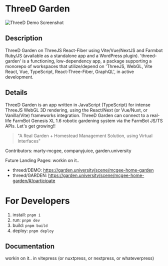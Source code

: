 # ThreeD Garden

![ThreeD Demo Screenshot](https://threedpublic.s3.amazonaws.com/demo/marty-mcgee-portfolio-gardenuniversity-threedgarden-v002-600x338.png "ThreeD Garden React Three Fiber -- Demo Screenshot")

## Description
ThreeD Garden on ThreeJS React-Fiber using Vite/Vue/NextJS and Farmbot Ruby/JS (available as a standalone app and a WordPress plugin). 'threed-garden' is a functioning, low-dependency app, a package supporting a monorepo of workspaces that utilize/depend on 'ThreeJS, WebGL, Vite React, Vue, TypeScript, React-Three-Fiber, GraphQL', in active development.

## Details
ThreeD Garden is an app written in JavaScript (TypeScript) for intense ThreeJS WebGL 3D rendering, using the React/Next (or Vue/Nuxt, or Vanilla/Vite) frameworks integration. ThreeD Garden can connect to a real-life FarmBot Genesis XL 1.6 robotic gardening system via the FarmBot JS/TS APIs. Let's get growing!!

> "A Real Garden + Homestead Management Solution, using Virtual Interfaces"

Contributors: marty-mcgee, companyjuice, garden.university

Future Landing Pages: workin on it..
* threed/DEMO: https://garden.university/scene/mcgee-home-garden
* threed/GARDEN: https://garden.university/scene/mcgee-home-garden/#/participate

# For Developers
1. install: `pnpm i`
2. run: `pnpm dev`
3. build: `pnpm build`
3. deploy: `pnpm deploy`

## Documentation
workin on it.. in vitepress (or nuxtpress, or nextpress, or whateverpress)
